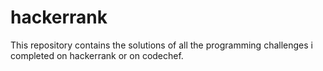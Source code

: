 # hackerrank
This repository contains the solutions of all the programming challenges i completed on hackerrank or on codechef.
